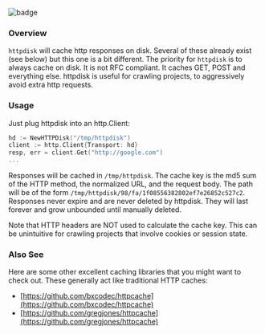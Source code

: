 ![badge](https://github.com/gurgeous/httpdisk/workflows/Test/badge.svg)

### Overview

`httpdisk` will cache http responses on disk. Several of these already exist (see below) but this one is a bit different. The priority for `httpdisk` is to always cache on disk. It is not RFC compliant. It caches GET, POST and everything else. httpdisk is useful for crawling projects, to aggressively avoid extra http requests.

### Usage

Just plug httpdisk into an http.Client:

```go
hd := NewHTTPDisk("/tmp/httpdisk")
client := http.Client{Transport: hd}
resp, err = client.Get("http://google.com")
...
```

Responses will be cached in `/tmp/httpdisk`. The cache key is the md5 sum of the HTTP method, the normalized URL, and the request body. The path will be of the form `/tmp/httpdisk/98/fa/1f08556382802ef7e26852c527c2`. Responses never expire and are never deleted by httpdisk. They will last forever and grow unbounded until manually deleted.

Note that HTTP headers are NOT used to calculate the cache key. This can be unintuitive for crawling projects that involve cookies or session state.

### Also See

Here are some other excellent caching libraries that you might want to check out. These generally act like traditional HTTP caches:

- [https://github.com/bxcodec/httpcache](https://github.com/bxcodec/httpcache)
- [https://github.com/gregjones/httpcache](https://github.com/gregjones/httpcache)
